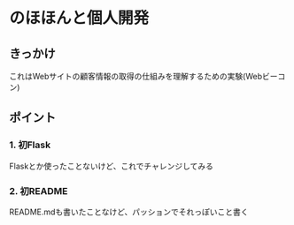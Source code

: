 # のほほんと個人開発
## きっかけ
これはWebサイトの顧客情報の取得の仕組みを理解するための実験(Webビーコン)
## ポイント
### 1. 初Flask
Flaskとか使ったことないけど、これでチャレンジしてみる
### 2. 初README
README.mdも書いたことなけど、パッションでそれっぽいこと書く
